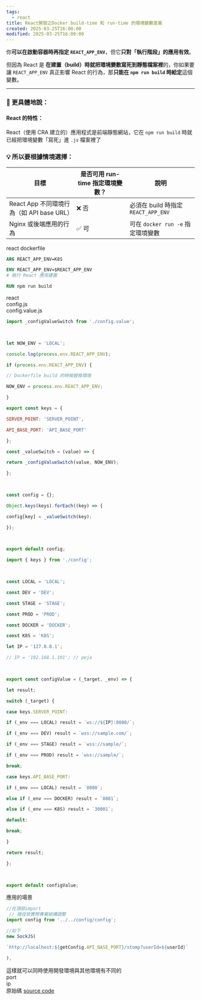 ```yaml
---
tags:
  - react
title: React開發之Docker build-time 和 run-time 的環境變數差異
created: 2025-03-25T16:00:00
modified: 2025-03-25T16:00:00
---
```

你**可以在啟動容器時再指定 `REACT_APP_ENV`**，但它**只對「執行階段」的應用有效**。

但因為 React 是 **在建置（build）時就把環境變數寫死到靜態檔案裡**的，你如果要讓 `REACT_APP_ENV` 真正影響 React 的行為，那**只能在 `npm run build` 時給定**這個變數。

---

### 🧠 更具體地說：

#### React 的特性：

React（使用 CRA 建立的）應用程式是前端靜態網站，它在 `npm run build` 時就已經把環境變數「寫死」進 `.js` 檔案裡了


### 💡 所以要根據情境選擇：

|目標|是否可用 run-time 指定環境變數？|說明|
|---|---|---|
|React App 不同環境行為（如 API base URL）|❌ 否|必須在 build 時指定 `REACT_APP_ENV`|
|Nginx 或後端應用的行為|✅ 可|可在 `docker run -e` 指定環境變數|

react dockerfile
```dockerfile
ARG REACT_APP_ENV=K8S

ENV REACT_APP_ENV=$REACT_APP_ENV
# 執行 React 應用建置

RUN npm run build
```
react  
config.js  
config.value.js  

```js
import _configValueSwitch from './config.value';

  

let NOW_ENV = 'LOCAL';

console.log(process.env.REACT_APP_ENV);

if (process.env.REACT_APP_ENV) {

// Dockerfile build 的時候替換環境

NOW_ENV = process.env.REACT_APP_ENV;

}

export const keys = {

SERVER_POINT: 'SERVER_POINT',

API_BASE_PORT: 'API_BASE_PORT'

};

const _valueSwitch = (value) => {

return _configValueSwitch(value, NOW_ENV);

};

  

const config = {};

Object.keys(keys).forEach((key) => {

config[key] = _valueSwitch(key);

});

  

export default config;
```

```js
import { keys } from './config';

  

const LOCAL = 'LOCAL';

const DEV = 'DEV';

const STAGE = 'STAGE';

const PROD = 'PROD';

const DOCKER = 'DOCKER';

const K8S = 'K8S';

let IP = '127.0.0.1';

// IP = '192.168.1.101'; // peja

  

export const configValue = (_target, _env) => {

let result;

switch (_target) {

case keys.SERVER_POINT:

if (_env === LOCAL) result = `ws://${IP}:8080/`;

if (_env === DEV) result = `wss://sample.com/`;

if (_env === STAGE) result = `wss://sample/`;

if (_env === PROD) result = `wss://sample/`;

break;

case keys.API_BASE_PORT:

if (_env === LOCAL) result = `8080`;

else if (_env === DOCKER) result = `8081`;

else if (_env === K8S) result = `30001`;

default:

break;

}

return result;

};

  

export default configValue;
```

應用的場景
```js
//在頂部import
 // 路徑依實際專案結構調整
import config from '../../config/config';

//如下
new SockJS(

`http://localhost:${getConfig.API_BASE_PORT}/stomp?userId=${userId}`

),
```

這樣就可以同時使用開發環境與其他環境有不同的  
port  
ip  
原始碼
[source code](<https://github.com/lipeijia/chat-room>) 